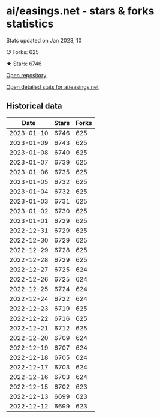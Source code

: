 # ai/easings.net - stars & forks statistics

Stats updated on Jan 2023, 10

☋ Forks: 625

★ Stars: 6746

[Open repository](https://github.com/ai/easings.net)

[Open detailed stats for ai/easings.net](https://reviewgithub.com/rep/ai/easings.net)

## Historical data
| Date | Stars | Forks |
|------|-------|-------|
| 2023-01-10 | 6746 | 625 | 
| 2023-01-09 | 6743 | 625 | 
| 2023-01-08 | 6740 | 625 | 
| 2023-01-07 | 6739 | 625 | 
| 2023-01-06 | 6735 | 625 | 
| 2023-01-05 | 6732 | 625 | 
| 2023-01-04 | 6732 | 625 | 
| 2023-01-03 | 6731 | 625 | 
| 2023-01-02 | 6730 | 625 | 
| 2023-01-01 | 6729 | 625 | 
| 2022-12-31 | 6729 | 625 | 
| 2022-12-30 | 6729 | 625 | 
| 2022-12-29 | 6728 | 625 | 
| 2022-12-28 | 6729 | 625 | 
| 2022-12-27 | 6725 | 624 | 
| 2022-12-26 | 6725 | 624 | 
| 2022-12-25 | 6724 | 624 | 
| 2022-12-24 | 6722 | 624 | 
| 2022-12-23 | 6719 | 625 | 
| 2022-12-22 | 6716 | 625 | 
| 2022-12-21 | 6712 | 625 | 
| 2022-12-20 | 6709 | 624 | 
| 2022-12-19 | 6707 | 624 | 
| 2022-12-18 | 6705 | 624 | 
| 2022-12-17 | 6703 | 624 | 
| 2022-12-16 | 6703 | 624 | 
| 2022-12-15 | 6702 | 623 | 
| 2022-12-13 | 6699 | 623 | 
| 2022-12-12 | 6699 | 623 | 

